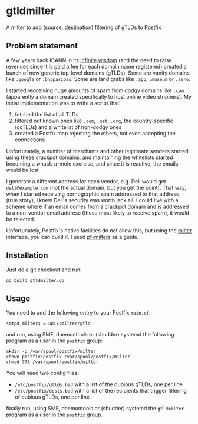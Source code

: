 # gtldmilter

A milter to add (source, destination) filtering of gTLDs to Postfix

## Problem statement

A few years back ICANN in its [infinite wisdom][1] (and the need to raise revenues since it is paid a fee for each domain name registered) created a bunch of new generic top-level  domains (gTLDs). Some are vanity domains like `.google` or `.bnpparibas`. Some are land grabs like `.app`, `.museum` or `.aero`.

I started recceiving huge amounts of spam from dodgy domains like `.cam` (apparently a domain created specifically to host online video strippers). My initial implementation was to write a script that:

1. fetched the list of all TLDs
2. filtered out known ones like `.com`, `.net`, `.org`, the country-specific (ccTLDs) and a whitelist of non-dodgy ones
3. created a Postfix map rejecting the others, not even accepting the connections

Unfortunately, a number of merchants and other legitimate senders started using these crackpot domains, and maintaining the whitelists started becoming a whack-a-mole exercise, and since it is reactive, the emails would be lost

I generate a different address for each vendor, e.g. Dell would get `dell@example.com` (not the actual domain, but you get the point). That way, when I started receiving pornographic spam addressed to that address (true story), I knew Dell's security was worth jack all. I could live with a scheme where if an email comes from a crackpot domain and is addressed to a non-vendor email address (those most likely to receive spam), it would be rejected.

Unfortunately, Postfix's native facilities do not allow this, but using the [milter][2] interface, you can build it. I used [pf-milters][4] as a guide.

## Installation

Just do a git checkout and run:

    go build gtldmilter.go

## Usage

You need to add the following entry to your Postfix `main.cf`:

    smtpd_milters = unix:milter/gtld

and run, using SMF, daemontools or (shudder) systemd the following program as a user in the `postfix` group:

    mkdir -p /var/spool/postfix/milter
    chown postfix:postfix /var/spool/postfix/milter
    chmod 775 /var/spool/postfix/milter 

You will need two config files:

* `/etc/postfix/gtlds.bad` with a list of the dubious gTLDs, one per line
* `/etc/postfix/dests.bad` with a list of the recipients that trigger filtering of dubious gTLDs, one per line

finally run, using SMF, daemontools or (shudder) systemd the `gtldmilter` program as a user in the `postfix` group.

[1]: https://www.theregister.com/2012/06/29/domain_land_grab_under_the_microscope/
[2]: http://www.postfix.org/MILTER_README.html
[3]: https://github.com/phalaaxx/milter
[4]: https://github.com/phalaaxx/pf-milters

